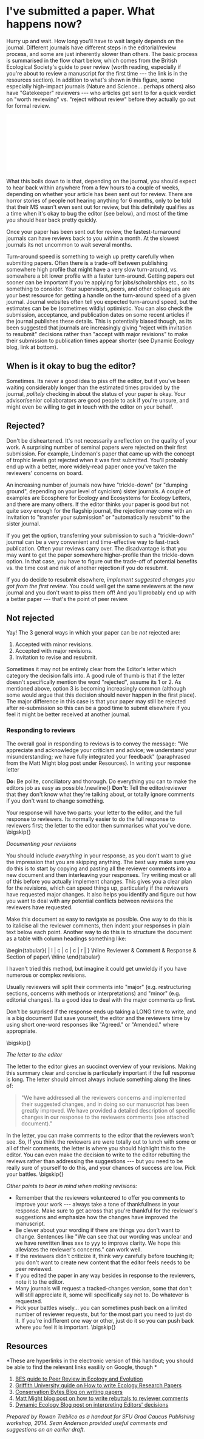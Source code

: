 <!-- SFU_publishing_workshop_after_submission.markdown 
    hints for what to do after submission - responding to reviewers etc
-->

# I've submitted a paper. What happens now?

Hurry up and wait. How long you'll have to wait largely depends on the journal. Different journals have different steps in the editorial/review process, and some are just inherently slower than others. 
The basic process is summarised in the flow chart below, which comes from the British Ecological Society's guide to peer review (worth reading, especially if you're about to review a manuscript for the first time --- the link is in the resources section). 
In addition to what's shown in this figure, some especially high-impact journals (Nature and Science... perhaps others) also have "Gatekeeper" reviewers ---  who articles get sent to for a quick verdict on "worth reviewing" vs. "reject without review" before they actually go out for formal review.

![What happens to your paper after you submit it](BES_publishing_flowchart.pdf)

What this boils down to is that, depending on the journal, you should expect to hear back within anywhere from a few hours to a couple of weeks, depending on whether your article has been sent out for review. There are horror stories of people not hearing anything for 6 months, only to be told that their MS wasn't even sent out for review, but this definitely qualifies as a time when it's okay to bug the editor (see below), and most of the time you should hear back pretty quickly.

Once your paper has been sent out for review, the fastest-turnaround journals can have reviews back to you within a month. At the slowest journals its not uncommon to wait several months. 

Turn-around speed is something to weigh up pretty carefully when submitting papers. Often there is a trade-off between publishing somewhere high profile that might have a very slow turn-around, vs. somewhere a bit lower profile with a faster turn-around. Getting papers out sooner can be important if you're applying for jobs/scholarships etc., so its something to consider. Your supervisors, peers, and other colleagues are your best resource for getting a handle on the turn-around speed of a given journal. Journal websites often tell you expected turn-around speed, but the estimates can be be (sometimes wildly) optimistic. You can also check the submission, acceptance, and publication dates on some recent articles if the journal publishes these details. This is potentially biased though, as its been suggested that journals are increasingly giving "reject with invitation to resubmit" decisions rather than "accept with major revisions" to make their submission to publication times appear shorter (see Dynamic Ecology blog, link at bottom).

## When is it okay to bug the editor?
Sometimes. Its never a good idea to piss off the editor, but if you've been waiting considerably longer than the estimated times provided by the journal, *politely* checking in about the status of your paper is okay. Your advisor/senior collaborators are good people to ask if you're unsure, and might even be willing to get in touch with the editor on your behalf.

## Rejected?
Don't be disheartened. It's not necessarily a reflection on the quality of your work. A surprising number of seminal papers were rejected on their first submission. For example, Lindeman's paper that came up with the concept of trophic levels got rejected when it was first submitted. You'll probably end up with a better, more widely-read paper once you've taken the reviewers' concerns on board.

An increasing number of journals now have "trickle-down" (or "dumping ground", depending on your level of cynicism) sister journals. A couple of examples are Ecosphere for Ecology and Ecosystems for Ecology Letters, and there are many others. If the editor thinks your paper is good but not quite sexy enough for the flagship journal, the rejection may come with an invitation to "transfer your submission" or "automatically resubmit" to the sister journal. 

If you get the option, transferring your submission to such a "trickle-down" journal can be a very convenient and time-effective way to fast-track publication. Often your reviews carry over. 
The disadvantage is that you may want to get the paper somewhere higher-profile than the trickle-down option. In that case, you have to figure out the trade-off of potential benefits vs. the time cost and risk of another rejection if you do resubmit. 

If you do decide to resubmit elsewhere, *implement suggested changes you got from the first review*. You could well get the same reviewers at the new journal and you don't want to piss them off! And you'll probably end up with a better paper --- that's the point of peer review.

## Not rejected
Yay! The 3 general ways in which your paper can be *not* rejected are:

1. Accepted with minor revisions.
2. Accepted with major revisions.
3. Invitation to revise and resubmit.

Sometimes it may not be entirely clear from the Editor's letter which category the decision falls into. A good rule of thumb is that if the letter doesn't specifically mention the word "rejected", assume its 1 or 2. As mentioned above, option 3 is becoming increasingly common (although some would argue that this decision should never happen in the first place). The major difference in this case is that your paper may still be rejected after re-submission so this can be a good time to submit elsewhere if you feel it might be better received at another journal.

### Responding to reviews
The overall goal in responding to reviews is to convey the message: "We appreciate and acknowledge your criticism and advice; we understand your misunderstanding; we have fully integrated your feedback" (paraphrased from the Matt Might blog post under Resources). In writing your response letter

**Do:** Be polite, conciliatory and thorough. Do everything you can to make the editors job as easy as possible.\newline{}
**Don't:** Tell the editor/reviewer that they don't know what they're talking about, or totally ignore comments if you don't want to change something.

Your response will have two parts: your letter to the editor, and the full response to reviewers. Its normally easier to do the full response to reviewers first; the letter to the editor then summarises what you've done.
\bigskip{}

*Documenting your revisions*

You should include *everything* in your response, as you don't want to give the impression that you are skipping anything. The best way make sure you do this is to start by copying and pasting all the reviewer comments into a new document and then interleaving your responses. Try writing most or all of this before you actually implement changes. This gives you a clear plan for the revisions, which can speed things up, particularly if the reviewers have requested major changes. It also helps you identify and figure out how you want to deal with any potential conflicts between revisions the reviewers have requested.

Make this document as easy to navigate as possible. One way to do this is to italicise all the reviewer comments, then indent your responses in plain text below each point. Another way to do this is to structure the document as a table with column headings something like: 

\begin{tabular}{ | l | c | c | c | r | }
\hline
    Reviewer & Comment & Response & Section of paper\\
\hline
\end{tabular}

I haven't tried this method, but imagine it could get unwieldy if you have numerous or complex revisions.

Usually reviewers will split their comments into "major" (e.g. restructuring sections, concerns with methods or interpretations) and "minor" (e.g.  editorial changes). Its a good idea to deal with the major comments up first.

Don't be surprised if the response ends up taking a LONG time to write, and is a big document! But save yourself, the editor and the reviewers time by using short one-word responses like "Agreed." or "Amended." where appropriate.

\bigskip{}

*The letter to the editor*

The letter to the editor gives an succinct overview of your revisions. Making this summary clear and concise is particularly important if the full response is long. The letter should almost always include something along the lines of:

>"We have addressed all the reviewers concerns and implemented their suggested changes, and in doing so our manuscript has been greatly improved. We have provided a detailed description of specific changes in our response to the reviewers comments (see attached document)."

In the letter, you can make comments to the editor that the reviewers won't see. So, If you think the reviewers are were totally out to lunch with some or all of their comments, the letter is where you should highlight this to the editor.  You can even make the decision to write to the editor rebutting the reviews rather than addressing the suggestions --- but you need to be really sure of yourself to do this, and your chances of success are low. Pick your battles.
\bigskip{}

*Other points to bear in mind when making revisions:*

- Remember that the reviewers volunteered to offer you comments to improve your work --- always take a tone of thankfullness in your response. Make sure to get across that you're thankful for the reviewer's suggestions and emphasize how the changes have improved the manuscript.
- Be clever about your wording if there are things you don't want to change. Sentences like "We can see that our wording was unclear and we have rewritten lines xxx to yyy to improve clarity. We hope this alleviates the reviewer's concerns." can work well.
- If the reviewers didn't criticize it, think *very* carefully before touching it; you don't want to create new content that the editor feels needs to be peer reviewed.
- If you edited the paper in any way besides in response to the reviewers, note it to the editor.
- Many journals will request a tracked-changes version, some that don't will still appreciate it, some will specifically say not to. Do whatever is requested.
- Pick your battles wisely... you can sometimes push back on a limited number of reviewer requests, but for the most part you need to just do it. If you're indifferent one way or other, just do it so you can push back where you feel it is important.
\bigskip{}

## Resources

*These are hyperlinks in the electronic version of this handout; you should be able to find the relevant links easilily on Google, though *

1. [BES guide to Peer Review in Ecology and Evolution](http://www.britishecologicalsociety.org/wp-content/uploads/Publ_Peer-Review-Booklet.pdf)
2. [Griffith University guide on How to write Ecology Research Papers](<https://www.google.com/url?sa=t&rct=j&q=&esrc=s&source=web&cd=1&cad=rja&uact=8&ved=0CCgQFjAA&url=http%3A%2F%2Fwww.griffith.edu.au%2F__data%2Fassets%2Fpdf_file%2F0007%2F435526%2FWriting-Ecology-Research-Papers-July-2012.pdf&ei=QHAzU97cL4XtoASU44DwBQ&usg=AFQjCNETmGdH64aWIK9cdKO-g2i9LTl2nA&sig2=bNmGEzkhR8Ucz_pzrd1uAQ&bvm=bv.63808443,d.cGU>)
3. [Conservation Bytes Blog on writing papers](http://conservationbytes.com/2012/10/22/how-to-write-a-scientific-paper/)
4. [Matt Might blog post on how to write rebuttals to reviewer comments](http://matt.might.net/articles/peer-review-rebuttals)
5. [Dynamic Ecology Blog post on interpreting Editors' decisions](http://dynamicecology.wordpress.com/2014/03/12/tell-me-again-what-major-revisions-are/)
<!-- Countless other blogs and papers -->

*Prepared by Rowan Trebilco as a handout for SFU Grad Caucus Publishing workshop, 2014. Sean Anderson provided useful comments and suggestions on an earlier draft.*

